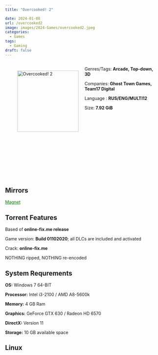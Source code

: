 ```yaml
---
title: "Overcooked! 2"

date: 2024-01-08
url: /overcooked2
image: images/2024-Games/overcooked2.jpeg
categories:
  - Games
tags:
  - Gaming
draft: false
---
```

##
<figure style="float: left; margin-right: 20px;">
  <img src="/images/2024-Games/overcooked2.jpeg" alt="Overcooked! 2" style="width: 200px;">
</figure>

Genres/Tags: **Arcade, Top-down, 3D**

Companies: **Ghost Town Games, Team17 Digital**

Language : **RUS/ENG/MULTI12**

Size: **7.92 GiB**
# ⠀
# ⠀
# ⠀

## Mirrors
<a href="magnet:?xt=urn:btih:HGAPHE4L4CBPI2MEAOYBSE3FWFHONZ6O&dn=Overcooked!%202" style="color: green;">Magnet</a>

## Torrent Features
Based of **online-fix.me release**

Game version: **Build 01102020**; all DLCs are included and activated

Crack: **online-fix.me**

NOTHING ripped, NOTHING re-encoded

## System Requrements
**OS:** Windows 7 64-BIT

**Processor:** Intel i3-2100 / AMD A8-5600k

**Memory:** 4 GB Ram

**Graphics:** GeForce GTX 630 / Radeon HD 6570

**DirectX:** Version 11

**Storage:** 10 GB available space

## Linux
